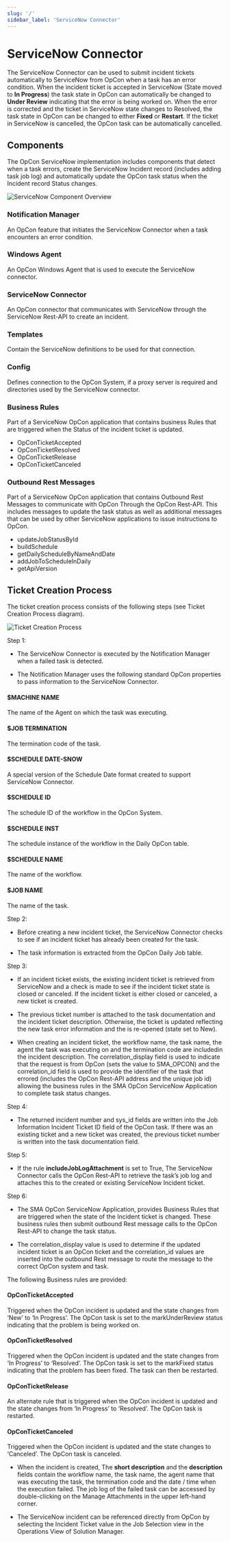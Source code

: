 ```yaml
---
slug: '/'
sidebar_label: 'ServiceNow Connector'
---
```


# ServiceNow Connector
The ServiceNow Connector can be used to submit incident tickets automatically to ServiceNow from OpCon when a task has an error condition. When the incident ticket is accepted in ServiceNow (State moved to **In Progress**) the task state in OpCon can automatically be changed to **Under Review** indicating that the error is being worked on. When the error is corrected and the ticket in ServiceNow state changes to Resolved, the task state in OpCon can be changed to either **Fixed** or **Restart**. If the ticket in ServiceNow is cancelled, the OpCon task can be automatically cancelled.

## Components
The OpCon ServiceNow implementation includes components that detect when a task errors, create the ServiceNow Incident record (includes adding task job log) and automatically update the OpCon task status when the Incident record Status changes.

![ServiceNow Component Overview](/img/servicenow-component-overview.png)

### Notification Manager
An OpCon feature that initiates the ServiceNow Connector when a task encounters an error condition.
### Windows Agent
An OpCon Windows Agent that is used to execute the ServiceNow connector.
### ServiceNow Connector
An OpCon connector that communicates with ServiceNow through the ServiceNow Rest-API to create an incident.
### Templates
Contain the ServiceNow definitions to be used for that connection.
###	Config
Defines connection to the OpCon System, if a proxy server is required and directories used by the ServiceNow connector. 
### Business Rules
Part of a ServiceNow OpCon application that contains business Rules that are triggered when the Status of the incident ticket is updated.
- OpConTicketAccepted
- OpConTicketResolved
- OpConTicketRelease
- OpConTicketCanceled
### Outbound Rest Messages
Part of a ServiceNow OpCon application that contains Outbound Rest Messages to communicate with OpCon Through the OpCon Rest-API. This includes messages to update the task status as well as additional messages that can be used by other ServiceNow applications to issue instructions to OpCon.
- updateJobStatusById
- buildSchedule
- getDailyScheduleByNameAndDate
- addJobToScheduleInDaily
- getApiVersion

## Ticket Creation Process
The ticket creation process consists of the following steps (see Ticket Creation Process diagram).

![Ticket Creation Process](/img/ticket-creation-process.png)


Step 1:    
        
* The ServiceNow Connector is executed by the Notification Manager when a failed task is detected. 

* The Notification Manager uses the following standard OpCon properties to pass information to the ServiceNow Connector.

#### $MACHINE NAME        

The name of the Agent on which the task was executing.

#### $JOB TERMINATION     

The termination code of the task.

#### $SCHEDULE DATE-SNOW  

A special version of the Schedule Date format created to support ServiceNow Connector.

#### $SCHEDULE ID         

The schedule ID of the workflow in the OpCon System.
            
#### $SCHEDULE INST       

The schedule instance of the workflow in the Daily OpCon table.

#### $SCHEDULE NAME		  

The name of the workflow.

#### $JOB NAME            

The name of the task.

Step 2:

* Before creating a new incident ticket, the ServiceNow Connector checks to see if an incident ticket has already been created for the task. 

* The task information is extracted from the OpCon Daily Job table.

Step 3:

* If an incident ticket exists, the existing incident ticket is retrieved from ServiceNow and a check is made to see if the incident ticket state is closed or canceled. If the incident ticket is either closed or canceled, a new ticket is created. 

* The previous ticket number is attached to the task documentation and the incident ticket description. Otherwise, the ticket is updated reflecting the new task error information and the is re-opened (state set to New).

* When creating an incident ticket, the workflow name, the task name, the agent the task was executing on and the termination code are includedin the incident description. The correlation_display field is used to indicate that the request is from OpCon (sets the value to SMA_OPCON) and the correlation_id field is used to provide the identifier of the task that errored (includes the OpCon Rest-API address and the unique job id) allowing the business rules in the SMA OpCon ServiceNow Application to complete task status changes.

Step 4:

* The returned incident number and sys_id fields are written into the Job Information Incident Ticket ID field of the OpCon task. If there was an existing ticket and a new ticket was created, the previous ticket number is written into the task documentation field.

Step 5:

* If the rule **includeJobLogAttachment** is set to True, The ServiceNow Connector calls the OpCon Rest-API to retrieve the task’s job log and attaches this to the created or existing ServiceNow Incident ticket.

Step 6:

* The SMA OpCon ServiceNow Application, provides Business Rules that are triggered when the state of the Incident ticket is changed. These business rules then submit outbound Rest message calls to the OpCon Rest-API to change the task status. 

* The correlation_display value is used to determine if the updated incident ticket is an OpCon ticket and the correlation_id values are inserted into the outbound Rest message to route the message to the correct OpCon system and task.

The following Business rules are provided:

#### OpConTicketAccepted		

Triggered when the OpCon incident is updated and the state changes from ‘New’ to ‘In Progress’. The OpCon task is set to the markUnderReview status indicating that the problem is being worked on.

 #### OpConTicketResolved		
 
 Triggered when the OpCon incident is updated and the state changes from ‘In Progress’ to ‘Resolved’. The OpCon task is set to the markFixed status indicating that the problem has been fixed. The task can then be restarted.

#### OpConTicketRelease		

An alternate rule that is triggered when the OpCon incident is updated and the state changes from ‘In Progress’ to ‘Resolved’. The OpCon task is restarted.

#### OpConTicketCanceled	

Triggered when the OpCon incident is updated and the state changes to ‘Canceled’. The OpCon task is canceled. 

* When the incident is created, The **short description** and the **description** fields contain the workflow name, the task name, the agent name that was executing the task, the termination code and the date / time when the execution failed. The job log of the failed task can be accessed by double-clicking on the Manage Attachments in the upper left-hand corner.

* The ServiceNow incident can be referenced directly from OpCon by selecting the Incident Ticket value in the Job Selection view in the Operations View of Solution Manager.

